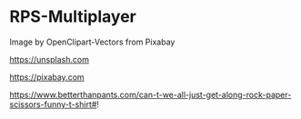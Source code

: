 # RPS-Multiplayer



Image by OpenClipart-Vectors from Pixabay 


https://unsplash.com

https://pixabay.com


https://www.betterthanpants.com/can-t-we-all-just-get-along-rock-paper-scissors-funny-t-shirt#!

